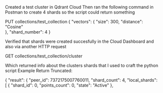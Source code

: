 Created a test cluster in Qdrant Cloud 
Then ran the following command in Postman to create 4 shards so the script could return something

PUT collections/test_collection
    { 
        "vectors": {
          "size": 300,
          "distance": "Cosine"  
        },
        "shard_number": 4
    }

Verified that shards were created succesfully in the Cloud Dashboard and also via another HTTP request

GET collections/test_collection/cluster

Which returned info about the clusters shards that I used to craft the python script 
Example Return Truncated:

{
  "result": {
    "peer_id": 7372175007760011,
    "shard_count": 4,
    "local_shards": [
      {
        "shard_id": 0,
        "points_count": 0,
        "state": "Active"
      },

